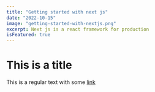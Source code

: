 ```yaml
---
title: "Getting started with next js"
date: "2022-10-15"
image: "getting-started-with-nextjs.png"
excerpt: Next js is a react framework for production
isFeatured: true
---
```


# This is a title

This is a regular text with some [link](https://google.com)
